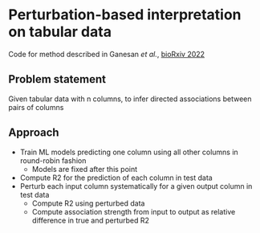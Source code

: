 # Perturbation-based interpretation on tabular data
Code for method described in  Ganesan *et al.*, [bioRxiv 2022](https://www.biorxiv.org/content/10.1101/2022.07.21.501033v1.full)

## Problem statement
Given tabular data with n columns, to infer directed associations between pairs of columns

## Approach
* Train ML models predicting one column using all other columns in round-robin fashion
  * Models are fixed after this point
* Compute R2 for the prediction of each column in test data
* Perturb each input column systematically for a given output column in test data
  * Compute R2 using perturbed data
  * Compute association strength from input to output as relative difference in true and perturbed R2